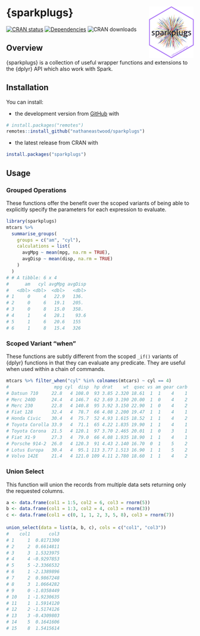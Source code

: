 <!-- README.md is generated from README.Rmd. Please edit that file -->

{sparkplugs} <a href='https://nathaneastwood.github.io/sparkplugs/'><img src='man/figures/logo.png' align="right" height="139" /></a>
=====================================================================================================================================

[![CRAN
status](https://www.r-pkg.org/badges/version/sparkplugs)](https://cran.r-project.org/package=sparkplugs)
[![Dependencies](https://tinyverse.netlify.com/badge/sparkplugs)](https://cran.r-project.org/package=sparkplugs)
![CRAN downloads](https://cranlogs.r-pkg.org/badges/sparkplugs)

Overview
--------

{sparkplugs} is a collection of useful wrapper functions and extensions
to the {dplyr} API which also work with Spark.

Installation
------------

You can install:

-   the development version from
    [GitHub](https://github.com/nathaneastwood/sparkplugs) with

``` r
# install.packages("remotes")
remotes::install_github("nathaneastwood/sparkplugs")
```

-   the latest release from CRAN with

``` r
install.packages("sparkplugs")
```

Usage
-----

### Grouped Operations

These functions offer the benefit over the scoped variants of being able
to explicitly specify the parameters for each expression to evaluate.

``` r
library(sparkplugs)
mtcars %>%
  summarise_groups(
    groups = c("am", "cyl"),
    calculations = list(
      avgMpg ~ mean(mpg, na.rm = TRUE),
      avgDisp ~ mean(disp, na.rm = TRUE)
    )
  )
# # A tibble: 6 x 4
#      am   cyl avgMpg avgDisp
#   <dbl> <dbl>  <dbl>   <dbl>
# 1     0     4   22.9   136. 
# 2     0     6   19.1   205. 
# 3     0     8   15.0   358. 
# 4     1     4   28.1    93.6
# 5     1     6   20.6   155  
# 6     1     8   15.4   326
```

### Scoped Variant “when”

These functions are subtly different from the scoped `_if()` variants of
{dplyr} functions in that they can evaluate any predicate. They are
useful when used within a chain of commands.

``` r
mtcars %>% filter_when("cyl" %in% colnames(mtcars) ~ cyl == 4)
#                 mpg cyl  disp  hp drat    wt  qsec vs am gear carb
# Datsun 710     22.8   4 108.0  93 3.85 2.320 18.61  1  1    4    1
# Merc 240D      24.4   4 146.7  62 3.69 3.190 20.00  1  0    4    2
# Merc 230       22.8   4 140.8  95 3.92 3.150 22.90  1  0    4    2
# Fiat 128       32.4   4  78.7  66 4.08 2.200 19.47  1  1    4    1
# Honda Civic    30.4   4  75.7  52 4.93 1.615 18.52  1  1    4    2
# Toyota Corolla 33.9   4  71.1  65 4.22 1.835 19.90  1  1    4    1
# Toyota Corona  21.5   4 120.1  97 3.70 2.465 20.01  1  0    3    1
# Fiat X1-9      27.3   4  79.0  66 4.08 1.935 18.90  1  1    4    1
# Porsche 914-2  26.0   4 120.3  91 4.43 2.140 16.70  0  1    5    2
# Lotus Europa   30.4   4  95.1 113 3.77 1.513 16.90  1  1    5    2
# Volvo 142E     21.4   4 121.0 109 4.11 2.780 18.60  1  1    4    2
```

### Union Select

This function will union the records from multiple data sets returning
only the requested columns.

``` r
a <- data.frame(col1 = 1:5, col2 = 6, col3 = rnorm(5))
b <- data.frame(col1 = 1:3, col2 = 4, col3 = rnorm(3))
c <- data.frame(col1 = c(0, 1, 1, 2, 3, 5, 8), col3 = rnorm(7))

union_select(data = list(a, b, c), cols = c("col1", "col3"))
#    col1       col3
# 1     1  0.8171300
# 2     2  0.6614811
# 3     3  1.5323975
# 4     4 -0.9297853
# 5     5 -2.3366532
# 6     1 -2.1389896
# 7     2  0.9867248
# 8     3  1.0664282
# 9     0 -1.0358449
# 10    1 -1.9230635
# 11    1  1.5914120
# 12    2 -1.5174126
# 13    3 -0.4309803
# 14    5  0.1641606
# 15    8  1.5415614
```
